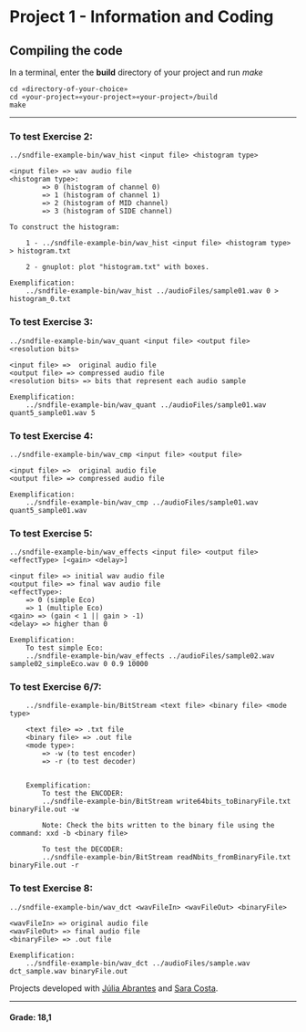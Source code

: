 # Project 1 - Information and Coding 

## Compiling the code

In a terminal, enter the **build** directory of your project and run _make_ 

```
cd «directory-of-your-choice»
cd «your-project»«your-project»«your-project»/build
make
```
****** 
	
### To test Exercise 2:

```
../sndfile-example-bin/wav_hist <input file> <histogram type>

<input file> => wav audio file
<histogram type>: 
		=> 0 (histogram of channel 0)
		=> 1 (histogram of channel 1)
		=> 2 (histogram of MID channel)
		=> 3 (histogram of SIDE channel)

To construct the histogram:

	1 - ../sndfile-example-bin/wav_hist <input file> <histogram type> > histogram.txt

	2 - gnuplot: plot "histogram.txt" with boxes.

Exemplification:
	../sndfile-example-bin/wav_hist ../audioFiles/sample01.wav 0 > histogram_0.txt
```

### To test Exercise 3:

```
../sndfile-example-bin/wav_quant <input file> <output file> <resolution bits>

<input file> =>  original audio file
<output file> => compressed audio file
<resolution bits> => bits that represent each audio sample

Exemplification:
	../sndfile-example-bin/wav_quant ../audioFiles/sample01.wav quant5_sample01.wav 5

```
	

### To test Exercise 4:

```
../sndfile-example-bin/wav_cmp <input file> <output file>

<input file> =>  original audio file
<output file> => compressed audio file

Exemplification:
	../sndfile-example-bin/wav_cmp ../audioFiles/sample01.wav quant5_sample01.wav

```

### To test Exercise 5:

```
../sndfile-example-bin/wav_effects <input file> <output file> <effectType> [<gain> <delay>]

<input file> => initial wav audio file
<output file> => final wav audio file
<effectType>:
	=> 0 (simple Eco)
	=> 1 (multiple Eco)
<gain> => (gain < 1 || gain > -1)
<delay> => higher than 0

Exemplification:
	To test simple Eco:
	../sndfile-example-bin/wav_effects ../audioFiles/sample02.wav sample02_simpleEco.wav 0 0.9 10000
```
	
### To test Exercise 6/7:

```
	../sndfile-example-bin/BitStream <text file> <binary file> <mode type>
	
	<text file> => .txt file
	<binary file> => .out file 
	<mode type>:
		=> -w (to test encoder)
		=> -r (to test decoder)
		
		
	Exemplification:	
		To test the ENCODER:
		../sndfile-example-bin/BitStream write64bits_toBinaryFile.txt binaryFile.out -w
		
		Note: Check the bits written to the binary file using the command: xxd -b <binary file>
		
		To test the DECODER:
		../sndfile-example-bin/BitStream readNbits_fromBinaryFile.txt binaryFile.out -r
```

### To test Exercise 8:

```
../sndfile-example-bin/wav_dct <wavFileIn> <wavFileOut> <binaryFile>

<wavFileIn> => original audio file
<wavFileOut> => final audio file
<binaryFile> => .out file

Exemplification:	
	../sndfile-example-bin/wav_dct ../audioFiles/sample.wav dct_sample.wav binaryFile.out
```


Projects developed with [Júlia Abrantes](https://github.com/JuliaAbrantes) and [Sara Costa](https://github.com/saracarolina80).
	
****
#### Grade: 18,1
	
	
	
	
	
	
	
	

